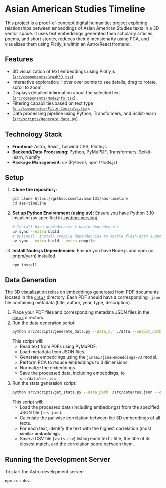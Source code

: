 # Asian American Studies Timeline

This project is a proof-of-concept digital humanities project exploring relationships between embeddings of Asian American Studies texts in a 3D vector space. It uses text embeddings generated from scholarly articles, poems, and short stories, reduces their dimensionality using PCA, and visualizes them using Plotly.js within an Astro/React frontend.

## Features

*   3D visualization of text embeddings using Plotly.js ([`src/components/Graph3D.tsx`](src/components/Graph3D.tsx)).
*   Interactive exploration: Hover over points to see details, drag to rotate, scroll to zoom.
*   Displays detailed information about the selected text ([`src/components/NodeInfo.tsx`](src/components/NodeInfo.tsx)).
*   Filtering capabilities based on text type ([`src/components/FilterControls.tsx`](src/components/FilterControls.tsx)).
*   Data processing pipeline using Python, Transformers, and Scikit-learn ([`src/scripts/generate_data.py`](src/scripts/generate_data.py)).

## Technology Stack

*   **Frontend**: Astro, React, Tailwind CSS, Plotly.js
*   **Backend/Data Processing**: Python, PyMuPDF, Transformers, Scikit-learn, NumPy
*   **Package Management**: uv (Python), npm (Node.js)

## Setup

1.  **Clone the repository:**
    ```bash
    git clone https://github.com/lavaman131/aas-timeline
    cd aas-timeline
    ```

2.  **Set up Python Environment (using uv):**
    Ensure you have Python 3.10 installed (as specified in [.python-version](.python-version)).
    ```bash
    # Install base dependencies + build dependencies
    uv sync --extra build
    # Optional: install compile dependencies to enable flash-attn support (if supported)
    uv sync --extra build --extra compile
    ```

3.  **Install Node.js Dependencies:**
    Ensure you have Node.js and npm (or pnpm/yarn) installed.
    ```bash
    npm install 
    ```

## Data Generation

The 3D visualization relies on embeddings generated from PDF documents located in the [`data/`](data/) directory. Each PDF should have a corresponding `.json` file containing metadata (title, author, year, type, description).

1.  Place your PDF files and corresponding metadata JSON files in the [`data/`](data/) directory.
2.  Run the data generation script:
    ```bash
    python src/scripts/generate_data.py --data_dir ./data --output_path ./src/data/res.json
    ```
    This script will:
    *   Read text from PDFs using PyMuPDF.
    *   Load metadata from JSON files.
    *   Generate embeddings using the `jinaai/jina-embeddings-v3` model.
    *   Perform PCA to reduce embeddings to 3 dimensions.
    *   Normalize the embeddings.
    *   Save the processed data, including embeddings, to [`src/data/res.json`](src/data/res.json).
3. Run the stats generation script:
    ```bash
    python src/scripts/get_stats.py --data_path ./src/data/res.json --output_path ./src/data/stats.csv
    ```
    This script will:
    *   Load the processed data (including embeddings) from the specified JSON file (`res.json`).
    *   Calculate the pairwise correlation between the 3D embeddings of all texts.
    *   For each text, identify the text with the highest correlation (most similar embedding).
    *   Save a CSV file (`stats.csv`) listing each text's title, the title of its closest match, and the correlation score between them.

## Running the Development Server

To start the Astro development server:

```bash
npm run dev
```